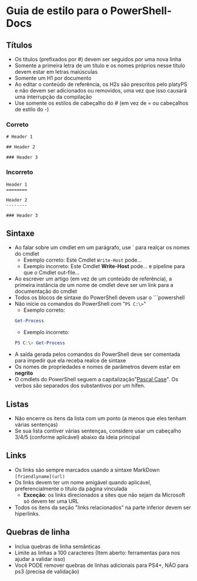 <a id="style-guide-for-powershell-docs" class="xliff"></a>
# Guia de estilo para o PowerShell-Docs


<a id="titlesheadings" class="xliff"></a>
## Títulos

* Os títulos (prefixados por \#) devem ser seguidos por uma nova linha
* Somente a primeira letra de um título e os nomes próprios nesse título devem estar em letras maiúsculas
* Somente um H1 por documento
* Ao editar o conteúdo de referência, os H2s são prescritos pelo platyPS e não devem ser adicionados ou removidos, uma vez que isso causará uma interrupção da compilação
* Use somente os estilos de cabeçalho do \# (em vez de = ou cabeçalhos de estilo do \-)

<a id="correct" class="xliff"></a>
### Correto

```
# Header 1

## Header 2

### Header 3

```

<a id="incorrect" class="xliff"></a>
### Incorreto

```
Header 1
========

Header 2
--------

### Header 3
```

<a id="syntax" class="xliff"></a>
## Sintaxe

* Ao falar sobre um cmdlet em um parágrafo, use \` para realçar os nomes do cmdlet
  * Exemplo correto: Este Cmdlet `Write-Host` pode...
  * Exemplo incorreto: Este Cmdlet **Write-Host** pode... e pipeline para que o Cmdlet out-file...
* Ao escrever um artigo (em vez de um conteúdo de referência), a primeira instância de um nome de cmdlet deve ser um link para a documentação do cmdlet
* Todos os blocos de sintaxe do PowerShell devem usar o &#96;&#96;&#96;powershell
* Não inicie os comandos do PowerShell com "`PS C:\>`"
  * Exemplo correto:
  ```powershell
  Get-Process
  ```
  * Exemplo incorreto:
  ```powershell
  PS C:\> Get-Process
  ```
* A saída gerada pelos comandos do PowerShell deve ser comentada para impedir que ela receba realce de sintaxe
* Os nomes de propriedades e nomes de parâmetros devem estar em **negrito**
* O cmdlets do PowerShell seguem a capitalização"[Pascal Case](https://en.wikipedia.org/wiki/PascalCase)". Os verbos são separados dos substantivos por um hífen.

<a id="lists" class="xliff"></a>
## Listas

* Não encerre os itens da lista com um ponto (a menos que eles tenham várias sentenças)
* Se sua lista contiver várias sentenças, considere usar um cabeçalho 3/4/5 (conforme aplicável) abaixo da ideia principal

<a id="links" class="xliff"></a>
## Links

* Os links são sempre marcados usando a sintaxe MarkDown `[friendlyname](url)`
* Os links devem ter um nome amigável quando aplicável, preferencialmente o título da página vinculada
  * **Exceção**: os links direcionados a sites que não sejam da Microsoft só devem ter uma URL
* Todos os itens da seção "links relacionados" na parte inferior devem ser hiperlinks. 

<a id="line-breaks" class="xliff"></a>
## Quebras de linha

* Inclua quebras de linha semânticas
* Limite as linhas a 100 caracteres (Item aberto: ferramentas para nos ajudar a validar isso)
* Você PODE remover quebras de linhas adicionais para PS4+, NÃO para ps3 (precisa de validação)
